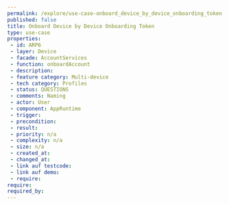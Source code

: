 ```yaml
---
permalink: /explore/use-case-onboard_device_by_device_onboarding_token
published: false
title: Onboard Device by Device Onboarding Token
type: use-case
properties:
 - id: ARP6
 - layer: Device
 - facade: AccountServices
 - function: onboardAccount
 - description: 
 - feature category: Multi-device
 - tech category: Profiles
 - status: QUESTIONS
 - comments: Naming
 - actor: User
 - component: AppRuntime
 - trigger: 
 - precondition: 
 - result: 
 - priority: n/a
 - complexity: n/a
 - size: n/a
 - created_at: 
 - changed_at: 
 - link auf testcode: 
 - link auf demo: 
 - require: 
require:
required_by:
---
```

